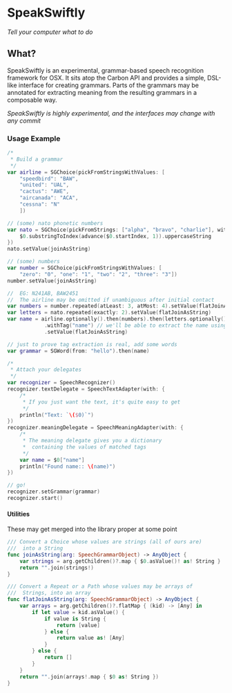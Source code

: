 SpeakSwiftly
============

*Tell your computer what to do*

## What?

SpeakSwiftly is an experimental, grammar-based speech recognition framework for 
OSX. It sits atop the Carbon API and provides a simple, DSL-like interface for
creating grammars. Parts of the grammars may be annotated for extracting meaning
from the resulting grammars in a composable way.

*SpeakSwiftly is highly experimental, and the interfaces may change with any commit*

### Usage Example

```swift
/*
 * Build a grammar
 */
var airline = SGChoice(pickFromStringsWithValues: [
    "speedbird": "BAW",
    "united": "UAL",
    "cactus": "AWE",
    "aircanada": "ACA",
    "cessna": "N"
    ])

// (some) nato phonetic numbers
var nato = SGChoice(pickFromStrings: ["alpha", "bravo", "charlie"], withValues: {
    $0.substringToIndex(advance($0.startIndex, 1)).uppercaseString
})
nato.setValue(joinAsString)

// (some) numbers
var number = SGChoice(pickFromStringsWithValues: [
    "zero": "0", "one": "1", "two": "2", "three": "3"])
number.setValue(joinAsString)

//  EG: N241AB, BAW2451
//  The airline may be omitted if unambiguous after initial contact
var numbers = number.repeated(atLeast: 3, atMost: 4).setValue(flatJoinAsString)
var letters = nato.repeated(exactly: 2).setValue(flatJoinAsString)
var name = airline.optionally().then(numbers).then(letters.optionally())
            .withTag("name") // we'll be able to extract the name using this tag
            .setValue(flatJoinAsString)

// just to prove tag extraction is real, add some words
var grammar = SGWord(from: "hello").then(name)
```

```swift
/*
 * Attach your delegates
 */
var recognizer = SpeechRecognizer()
recognizer.textDelegate = SpeechTextAdapter(with: { 
    /*
     * If you just want the text, it's quite easy to get
     */
    println("Text: `\($0)`") 
})
recognizer.meaningDelegate = SpeechMeaningAdapter(with: { 
    /*
     * The meaning delegate gives you a dictionary
     *  containing the values of matched tags
     */
    var name = $0["name"]
    println("Found name:: \(name)") 
})

// go!
recognizer.setGrammar(grammar)
recognizer.start()
```

#### Utilities

These may get merged into the library proper at some point

```swift
/// Convert a Choice whose values are strings (all of ours are)
///  into a String
func joinAsString(arg: SpeechGrammarObject) -> AnyObject {
    var strings = arg.getChildren()?.map { $0.asValue()! as! String }
    return "".join(strings!)
}

/// Convert a Repeat or a Path whose values may be arrays of
///  Strings, into an array
func flatJoinAsString(arg: SpeechGrammarObject) -> AnyObject {
    var arrays = arg.getChildren()?.flatMap { (kid) -> [Any] in
        if let value = kid.asValue() {
            if value is String {
                return [value]
            } else {
                return value as! [Any]
            }
        } else {
            return []
        }
    }
    return "".join(arrays!.map { $0 as! String })
}

```

